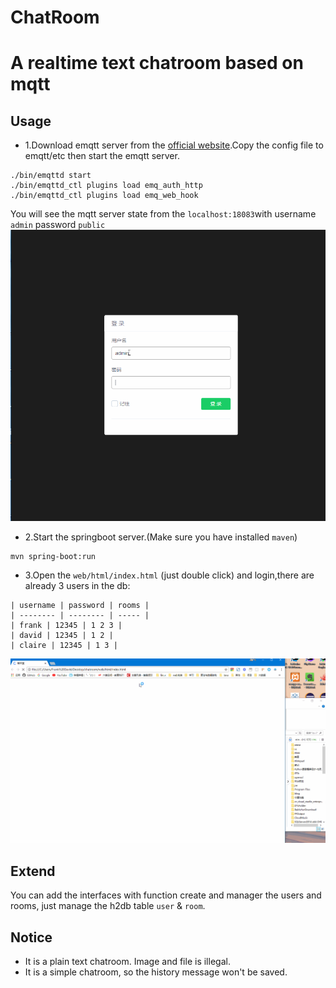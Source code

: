 # ChatRoom
# A realtime text chatroom based on mqtt
## Usage
- 1.Download emqtt server from the [official website](http://emqtt.com/downloads).Copy the config file to emqtt/etc then start the emqtt server.
```
./bin/emqttd start
./bin/emqttd_ctl plugins load emq_auth_http
./bin/emqttd_ctl plugins load emq_web_hook
```
You will see the mqtt server state from the `localhost:18083`with username `admin` password `public`   
![image](img/emq.gif)
- 2.Start the springboot server.(Make sure you have installed `maven`)
```
mvn spring-boot:run
```
- 3.Open the `web/html/index.html` (just double click) and login,there are already 3 users in the db:
```
| username | password | rooms |
| -------- | -------- | ----- |
| frank | 12345 | 1 2 3 |
| david | 12345 | 1 2 |
| claire | 12345 | 1 3 |
```  
![image](img/web.gif)
## Extend
You can add the interfaces with function create and manager the users and rooms, just manage the h2db table `user` & `room`. 
## Notice
- It is a plain text chatroom. Image and file is illegal. 
- It is a simple chatroom, so the history message won't be saved.